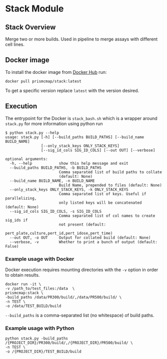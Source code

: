 # Stack Module
## Stack Overview

Merge two or more builds. Used in pipeline to merge assays with different cell lines.

## Docker image

To install the docker image from [Docker Hub](https://hub.docker.com/repository/docker/prismcmap/stack) run:

```
docker pull prismcmap/stack:latest
```

To get a specific version replace `latest` with the version desired.

## Execution

The entrypoint for the Docker is `stack_bash.sh` which is a wrapper around `stack.py` for more information using python run

```
$ python stack.py --help
usage: stack.py [-h] [--build_paths BUILD_PATHS] [--build_name BUILD_NAME]
                [--only_stack_keys ONLY_STACK_KEYS]
                [--sig_id_cols SIG_ID_COLS] [--out OUT] [--verbose]

optional arguments:
  -h, --help            show this help message and exit
  --build_paths BUILD_PATHS, -b BUILD_PATHS
                        Comma separated list of build paths to collate
                        (default: None)
  --build_name BUILD_NAME, -n BUILD_NAME
                        Build Name, prepended to files (default: None)
  --only_stack_keys ONLY_STACK_KEYS, -k ONLY_STACK_KEYS
                        Comma separated list of keys. Useful if parallelizing,
                        only listed keys will be concatenated (default: None)
  --sig_id_cols SIG_ID_COLS, -s SIG_ID_COLS
                        Comma separated list of col names to create sig_ids if
                        not present (default:
                        pert_plate,culture,pert_id,pert_idose,pert_time)
  --out OUT, -o OUT     Output for collated build (default: None)
  --verbose, -v         Whether to print a bunch of output (default: False)
```

### Example usage with Docker
Docker execution requires mounting directories with the `-v` option in order to obtain results.


```
docker run -it \
-v /path_to/test_files:/data  \
prismcmap:stack \
-build_paths /data/PR300/build/,/data/PR500/build/ \
-n TEST \
-o /data/TEST_BUILD/build
```

`--build_paths` is a comma-separated list (no whitespace) of build paths.


### Example usage with Python

```
python stack.py -build_paths /{PROJECT_DIR}/PR300/build/,/{PROJECT_DIR}/PR500/build/ \
-n TEST \
-o /{PROJECT_DIR}/TEST_BUILD/build
```
